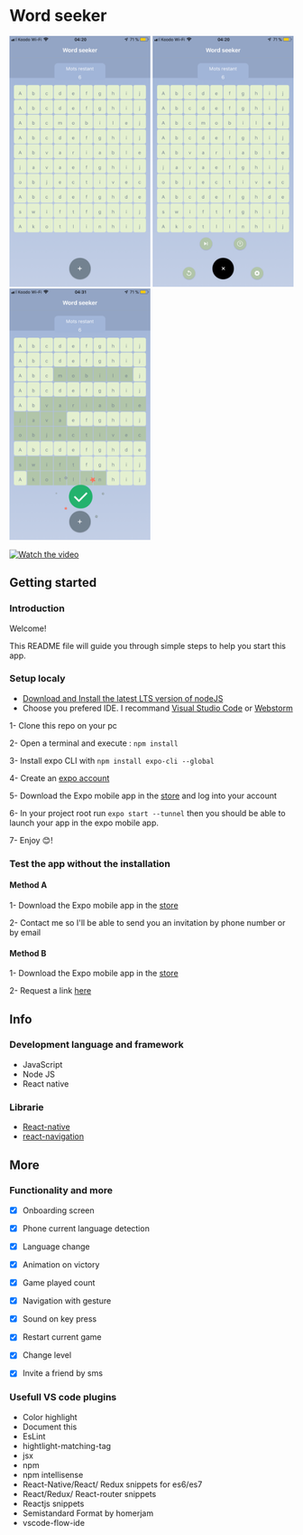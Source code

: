 # Word seeker

<p float="left">
  <img src="https://github.com/jguipi/word_seeker/blob/master/exemples/exemple_1.png" width="250" />
  <img src="https://github.com/jguipi/word_seeker/blob/master/exemples/exemple_2.png" width="250" /> 
  <img src="https://github.com/jguipi/word_seeker/blob/master/exemples/exemple_3.png" width="250" />
</p>

[![Watch the video](https://img.youtube.com/vi/rGX0KEwYXG4/0.jpg)](https://youtu.be/rGX0KEwYXG4)

## Getting started

### Introduction 

Welcome!

This README file will guide you through simple steps to help you start this app. 

### Setup localy
- [Download and Install the latest LTS version of nodeJS](https://nodejs.org/en/)
- Choose you prefered IDE. I recommand [Visual Studio Code](httpswww.jetbrains.comstudent) or [Webstorm](https://www.jetbrains.com/webstorm/)

 1- Clone this repo on your pc
 
 2- Open a terminal and execute : `npm install`
 
 3- Install expo CLI with `npm install expo-cli --global`
 
 4- Create an [expo account](https://expo.io/signup)
 
 5- Download the Expo mobile app in the [store](https://itunes.apple.com/us/app/expo-client/id982107779?mt=8) and log into your account
 
 6- In your project root run `expo start --tunnel` then you should be able to launch your app in the expo mobile app.
 
 7- Enjoy 😊!
 
 ### Test the app without the installation
 
 #### Method A
 
 1- Download the Expo mobile app in the [store](https://itunes.apple.com/us/app/expo-client/id982107779?mt=8)
 
 2- Contact me so I'll be able to send you an invitation by phone number or by email
 
  #### Method B
  
 1- Download the Expo mobile app in the [store](https://itunes.apple.com/us/app/expo-client/id982107779?mt=8)

 2- Request a link [here](https://expo.io/@jguipi/word_search)
 
## Info 

### Development language and framework
- JavaScript 
- Node JS
- React native

### Librarie

- [React-native](https://facebook.github.io/react-native/)
- [react-navigation](https://github.com/react-navigation/react-navigation#readme)

## More 

### Functionality and more

- [x] Onboarding screen
- [x] Phone current language detection
- [x] Language change
- [x] Animation on victory
- [x] Game played count
- [x] Navigation with gesture
- [x] Sound on key press
- [x] Restart current game 
- [x] Change level
- [x] Invite a friend by sms



### Usefull VS code plugins
- Color highlight
- Document this
- EsLint
- hightlight-matching-tag
- jsx
- npm
- npm intellisense
- React-Native/React/ Redux snippets for es6/es7
- React/Redux/ React-router snippets
- Reactjs snippets
- Semistandard Format by homerjam
- vscode-flow-ide
